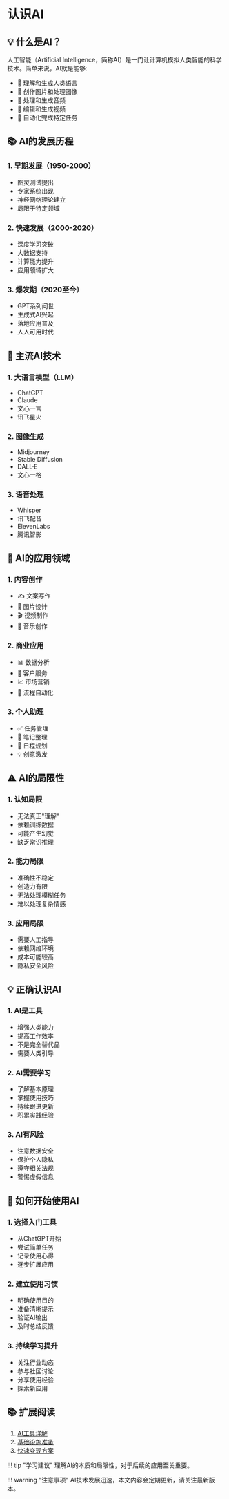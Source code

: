 # 认识AI

## 💡 什么是AI？

人工智能（Artificial Intelligence，简称AI）是一门让计算机模拟人类智能的科学技术。简单来说，AI就是能够:

- 📝 理解和生成人类语言
- 🎨 创作图片和处理图像
- 🎵 处理和生成音频
- 🎥 编辑和生成视频
- 🤖 自动化完成特定任务

## 📚 AI的发展历程

### 1. 早期发展（1950-2000）
- 图灵测试提出
- 专家系统出现
- 神经网络理论建立
- 局限于特定领域

### 2. 快速发展（2000-2020）
- 深度学习突破
- 大数据支持
- 计算能力提升
- 应用领域扩大

### 3. 爆发期（2020至今）
- GPT系列问世
- 生成式AI兴起
- 落地应用普及
- 人人可用时代

## 🌟 主流AI技术

### 1. 大语言模型（LLM）
- ChatGPT
- Claude
- 文心一言
- 讯飞星火

### 2. 图像生成
- Midjourney
- Stable Diffusion
- DALL·E
- 文心一格

### 3. 语音处理
- Whisper
- 讯飞配音
- ElevenLabs
- 腾讯智影

## 🎯 AI的应用领域

### 1. 内容创作
- ✍️ 文案写作
- 🎨 图片设计
- 🎬 视频制作
- 🎵 音乐创作

### 2. 商业应用
- 📊 数据分析
- 🤝 客户服务
- 📈 市场营销
- 💼 流程自动化

### 3. 个人助理
- ✅ 任务管理
- 📝 笔记整理
- 📅 日程规划
- 💡 创意激发

## ⚠️ AI的局限性

### 1. 认知局限
- 无法真正"理解"
- 依赖训练数据
- 可能产生幻觉
- 缺乏常识推理

### 2. 能力局限
- 准确性不稳定
- 创造力有限
- 无法处理模糊任务
- 难以处理复杂情感

### 3. 应用局限
- 需要人工指导
- 依赖网络环境
- 成本可能较高
- 隐私安全风险

## 💡 正确认识AI

### 1. AI是工具
- 增强人类能力
- 提高工作效率
- 不是完全替代品
- 需要人类引导

### 2. AI需要学习
- 了解基本原理
- 掌握使用技巧
- 持续跟进更新
- 积累实践经验

### 3. AI有风险
- 注意数据安全
- 保护个人隐私
- 遵守相关法规
- 警惕虚假信息

## 🎯 如何开始使用AI

### 1. 选择入门工具
- 从ChatGPT开始
- 尝试简单任务
- 记录使用心得
- 逐步扩展应用

### 2. 建立使用习惯
- 明确使用目的
- 准备清晰提示
- 验证AI输出
- 及时总结反馈

### 3. 持续学习提升
- 关注行业动态
- 参与社区讨论
- 分享使用经验
- 探索新应用

## 📚 扩展阅读

1. [AI工具详解](core-tools.md)
2. [基础设施准备](preparation.md)
3. [快速变现方案](../chapter1/quick-money.md)

!!! tip "学习建议"
    理解AI的本质和局限性，对于后续的应用至关重要。

!!! warning "注意事项"
    AI技术发展迅速，本文内容会定期更新，请关注最新版本。 
